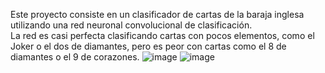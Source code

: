 Este proyecto consiste en un clasificador de cartas de la baraja inglesa utilizando una red neuronal convolucional de clasificación.  
La red es casi perfecta clasificando cartas con pocos elementos, como el Joker o el dos de diamantes, pero es peor con cartas como el 8 de diamantes o el 9 de corazones.
![image](https://github.com/javi22020/Cartas/assets/90896750/d9ea522e-b397-4228-9962-925c329c688c)
![image](https://github.com/javi22020/Cartas/assets/90896750/12707957-b1f3-480b-bcba-7798de45e8ec)
